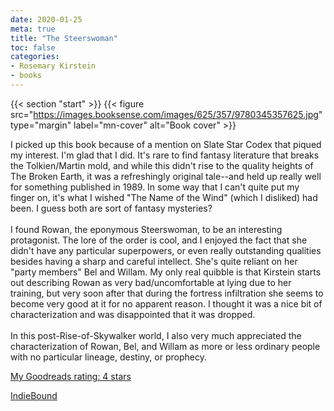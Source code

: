 ```yaml
---
date: 2020-01-25
meta: true
title: "The Steerswoman"
toc: false
categories:
- Rosemary Kirstein
- books
---
```


{{< section "start" >}}
{{< figure src="https://images.booksense.com/images/625/357/9780345357625.jpg" type="margin" label="mn-cover" alt="Book cover" >}}

I picked up this book because of a mention on Slate Star Codex that piqued my interest. I'm glad that I did. It's rare to find fantasy literature that breaks the Tolkien/Martin mold, and while this didn't rise to the quality heights of The Broken Earth, it was a refreshingly original tale--and held up really well for something published in 1989. In some way that I can't quite put my finger on, it's what I wished "The Name of the Wind" (which I disliked) had been. I guess both are sort of fantasy mysteries? <br /><br />I found Rowan, the eponymous Steerswoman, to be an interesting protagonist. The lore of the order is cool, and I enjoyed the fact that she didn't have any particular superpowers, or even really outstanding qualities besides having a sharp and careful intellect. She's quite reliant on her "party members" Bel and Willam. My only real quibble is that Kirstein starts out describing Rowan as very bad/uncomfortable at lying due to her training, but very soon after that during the fortress infiltration she seems to become very good at it for no apparent reason. I thought it was a nice bit of characterization and was disappointed that it was dropped.<br /><br />In this post-Rise-of-Skywalker world, I also very much appreciated the characterization of Rowan, Bel, and Willam as more or less ordinary people with no particular lineage, destiny, or prophecy.

[My Goodreads rating: 4 stars](https://www.goodreads.com/review/show/3140606607)  

[IndieBound](https://www.indiebound.org/book/9780345357625)
